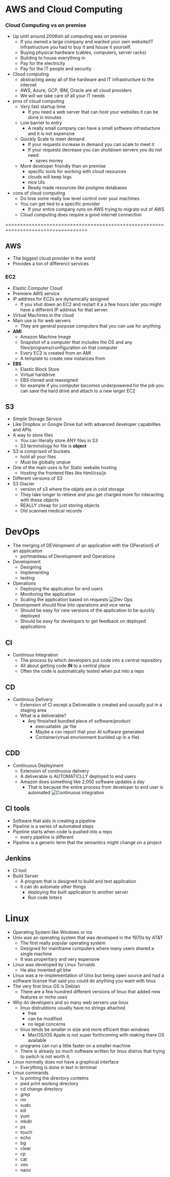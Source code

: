 # AWS and Cloud Computing

### Cloud Computing vs on premise
- Up until around 2006ish all computing was on premise
    - If you owned a large company and wanted your own website/IT infrastructure
    you had to buy it and house it yourself.
    - Buying physical hardware (cables, computers, server racks)
    - Building to house everything in
    - Pay for the electricity
    - Pay for the IT people and security
- Cloud computing
    - abstracting away all of the hardware and IT infrastructure to the internet
    - AWS, Azure, GCP, IBM, Oracle are all cloud providers
    - We will we take care of all your IT needs
- pros of cloud computing
    - Very fast startup time
        - If you need a web server that can host your websites it can be done in minutes
    - Low barrier to entry
        - A really small company can have a small software infrastucture and it is not expensive
    - Quickly Scale to meet demand
        - If your requests increase in demand you can scale to meet it
        - If your requests decrease you can shutdown servers you do not need
            - saves money
    - More developer friendly than on premise
        - specific tools for working with cloud resources
        - clouds will keep logs
        - nice UIs
        - Ready made resources like postgres databases
- cons of cloud computing
    - Do lose some really low level control over your machines
    - You can get tied to a specific provider
        - If your entire company runs on AWS trying to migrate out of AWS
    - Cloud computing does require a good internet connection

==================================================================================
## AWS 
- The biggest cloud provider in the world
- Provides a ton of differenct services

### EC2
- Elastic Computer Cloud
- Premiere AWS service
- IP address for EC2s are dynamically assigned
    - If you shut down an EC2 and restart it a a few hours later you might have a different IP address for that server.
- Virtual Machines in the cloud
- Main use is for web servers
    - They are general purpose computers that you can use for anything
- **AMI**
    - Amazon Machine Image
    - Snapshot of a computer that includes the OS and any files/programs/configuration on that computer
    - Every EC2 is created from an AMI
    - A template to create new instances from
- **EBS**
    - Elastic Block Store
    - Virtual harddrive
    - EBS cloned and reassigned
    - for example if you computer becomes underpowered for the job you can save the hard drive
    and attach to a new larger EC2

## S3
- Simple Storage Service
- Like Dropbox or Google Drive but with advanced developer capabilites and APIs
- A way to store files
    - You can literally store ANY files in S3
    - S3 terminology for file is **object**
- S3 is comprised of buckets
    - hold all your files
    - Must be globally unqiue
- One of the main uses is for Static website hosting
    - Hosting the frontend files like html/css/js
- Different versions of S3
- S3 Glacier
    - version of s3 where the objets are in cold storage
    - They take longer to retieve and you get charged more for interacting with these objects
    - REALLY cheap for just storing objects
    - Old scanned medical records

# DevOps
- The merging of DEVelopment of an application with the OPerationS of an applicaiton    
    - portmanteau of Development and Operations
- Development
    - Designing
    - Implementing
    - testing
- Operations 
    - Deploying the application for end users
    - Monitoring the application
    - Scaling the application based on requests
![Dev Ops](https://devopedia.org/images/article/54/7602.1513404277.png)
- Development should flow into operations and vice versa
    - Should be easy for new versions of the application to be quickly deployed
    - Should be easy for developers to get feedback on deployed applications

## CI
- Continous Integration
    - The process by which developers put code into a central repository
    - All about getting code **IN** to a central place
    - Often the code is automatically tested when put into a repo
## CD
- Continous Delivery
    - Extension of CI except a Deliverable is created and ususally put in a staging area
    - What is a deliverable?
        - Any finsished bundled piece of software/product
            - execuatable .jar file
            - Maybe a csv report that your AI software generated
            - Container(virual envrionment bunlded up in a file)
## CDD
- Continuous Deployment
    - Extension of continuous delivery
    - A deliverable is AUTOMATICLLY deployed to end users
    - Amazon does something like 2,000 software updates a day
        - That is because the entire process from developer to end user is automated
![Continuous integration](https://www.redhat.com/cms/managed-files/ci-cd-flow-desktop_1.png)

## CI tools
- Software that aids in creating a pipeline
- Pipeline is a series of automated steps
- Pipeline starts when code is pushed into a repo
    - every pipeline is different
- Pipeline is a generic term that the semantics might change on a project

## Jenkins
- CI tool
- Build Server
    - A program that is designed to build and test application
    - It can do automate other things
        - deploying the built application to another server
        - Run code linters

# Linux
- Operating System like Windows or ios
- Unix was an operating system that was developed in the 1970s by AT&T
    - The first really popular operating system
    - Designed for mainframe computers where many users shared a single machine
    - It was properitary and very expensive
- Linux was developed by Linus Torvalds
    - He also invented git btw
- Linux was a re-implementation of Unix but being open source and had a software license that said you could do anything you want with linux
- The very first linux OS is Debian
    - There are a few hundred different versions of linux that added new features or niche uses
- Why do developers and so many web servers use linux
    - linux distrubtions usually have no strings attached
        - free
        - can be modified
        - no legal concerns
    - linux tends be smaller in size and more efficent than windows
        - MacOS/iOS Apple is not super forthcoming with making there OS available
    - programs can run a little faster on a smaller machine
    - There is already so much software written for linux distros that trying to switch is not worth it.
- Linux normally does not have a graphical interface
    - Everything is done in text in terminal
- Linux commands
    - ls printing the directory contetns
    - pwd print working directory
    - cd change directory
    - grep
    - rm
    - sudo
    - kill
    - yum
    - mkdir
    - ps
    - touch
    - echo
    - bg
    - clear
    - cp
    - cat
    - vim
    - nano
    
    










